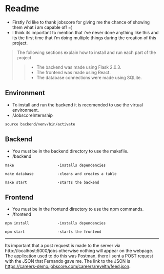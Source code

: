 # Readme 
 - Firstly i'd like to thank jobscore for giving me the chance of showing them what i am capable of! =) <br>
 - I think its important to mention that i've never done anything like this and its the first time that i'm doing multiple things during the creation of this project.

> The following sections explain how to install and run each part of the project.
>> - The backend was made using Flask 2.0.3. 
>> - The frontend was made using React.
>> - The database connections were made using SQLite.

## Environment
 - To install and run the backend it is recomended to use the virtual environment. 
 - /JobscoreInternship
 ```
 source backend/venv/bin/activate
 ```

## Backend
 - You must be in the backend directory to use the makefile.
 - /backend
```
make                    -installs dependencies 

make database           -cleans and creates a table

make start              -starts the backend
```


## Frontend
 - You must be in the frontend directory to use the npm commands.
 - /frontend
```
npm install             -installs dependencies 

npm start               -starts the frontend
```
 
---

Its important that a post request is made to the server via http://localhost:5000/jobs otherwise nothing will appear on the webpage.
The application used to do this was Postman, there i sent a POST request with the JSON that Fernando gave me. 
The link to the JSON is https://careers-demo.jobscore.com/careers/reveltn/feed.json. 


